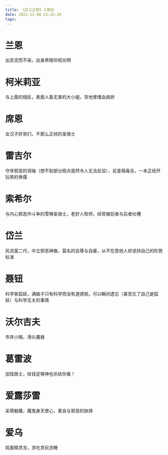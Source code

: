 ```yaml
---
title: 《正义之怒》人物志
date: 2021-12-08 23:32:19
tags:
---
```


# 兰恩

出淤泥而不染，出身黑暗仰视光明

# 柯米莉亚

与上面的相反，表面人畜无害的大小姐，背地里嗜血病娇

# 席恩

女汉子好哥们，不那么正经的圣骑士

# 雷吉尔

守序邪恶的领袖（想不到部分观点竟然令人无法反驳），反差萌毒舌，一本正经开玩笑的侏儒

# 索希尔

与内心邪恶作斗争的雪琳圣骑士，老好人牧师，经常被前者与后者吐槽

# 岱兰

风流富二代，中立邪恶神裔，莫名的自尊与自豪，从不在意他人却坚持自己的形势标准

# 聂钮

科学家狐妖，满脑子只有科学而没有道德观，可以瞬间遗忘（甚至忘了自己是狐妖）与科学无关的事情

# 沃尔吉夫

市井小贼，滑头魔裔

# 葛雷波

加钱居士，给钱足够神也杀给你看！

# 爱露莎雷

呆萌魅魔，魔鬼身天使心，善良与邪恶的抉择

# 爱乌

捣蛋精灵龙，贪吃贪玩贪睡
